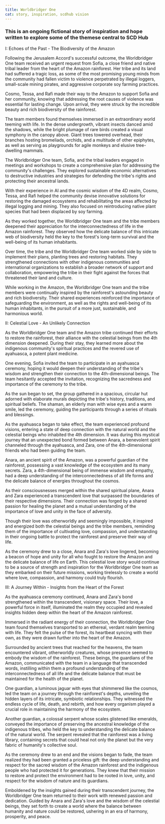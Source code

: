 ```yaml
---
title: Worldbridger One
cat: story, inspiration, scdhub vision
---
```


### This is an ongoing fictional story of inspiration and hope written to explore some of the themese central to SCD Hub


I: Echoes of the Past - The Biodiversity of the Amazon

Following the Jerusalem Accord's successful outcome, the Worldbridger One team received an urgent request from Sofia, a close friend and native tribal leader from the heart of the Amazon rainforest. Her tribe and its land had suffered a tragic loss, as some of the most promising young minds from the community had fallen victim to violence perpetrated by illegal loggers, small-scale mining pirates, and aggressive corporate soy farming practices.

Cosmo, Tessa, and Rafi made their way to the Amazon to support Sofia and her community, knowing that addressing the root causes of violence was essential for lasting change. Upon arrival, they were struck by the incredible beauty and rich biodiversity of the rainforest.

The team members found themselves immersed in an extraordinary world teeming with life. In the dense undergrowth, vibrant insects danced amid the shadows, while the bright plumage of rare birds created a visual symphony in the canopy above. Giant trees towered overhead, their branches hosting bromeliads, orchids, and a multitude of other epiphytes, as well as serving as playgrounds for agile monkeys and elusive tree-dwelling mammals.

The Worldbridger One team, Sofia, and the tribal leaders engaged in meetings and workshops to create a comprehensive plan for addressing the community's challenges. They explored sustainable economic alternatives to destructive industries and strategies for defending the tribe's rights and protecting their ancestral lands.

With their experience in AI and the cosmic wisdom of the 4D realm, Cosmo, Tessa, and Rafi helped the community devise innovative solutions for restoring the damaged ecosystems and rehabilitating the areas affected by illegal logging and mining. They also focused on reintroducing native plant species that had been displaced by soy farming.

As they worked together, the Worldbridger One team and the tribe members deepened their appreciation for the interconnectedness of life in the Amazon rainforest. They observed how the delicate balance of this intricate web of biodiversity held the key to the forest's long-term survival and the well-being of its human inhabitants.

Over time, the tribe and the Worldbridger One team worked side by side to implement their plans, planting trees and restoring habitats. They strengthened connections with other indigenous communities and international organizations to establish a broader network of support and collaboration, empowering the tribe in their fight against the forces that threatened their land and culture.

While working in the Amazon, the Worldbridger One team and the tribe members were continually inspired by the rainforest's astounding beauty and rich biodiversity. Their shared experiences reinforced the importance of safeguarding the environment, as well as the rights and well-being of its human inhabitants, in the pursuit of a more just, sustainable, and harmonious world.



II: Celestial Love - An Unlikely Connection

As the Worldbridger One team and the Amazon tribe continued their efforts to restore the rainforest, their alliance with the celestial beings from the 4th dimension deepened. During their stay, they learned more about the indigenous community's spiritual practices and the revered use of ayahuasca, a potent plant medicine.

One evening, Sofia invited the team to participate in an ayahuasca ceremony, hoping it would deepen their understanding of the tribe's wisdom and strengthen their connection to the 4th-dimensional beings. The team hesitantly accepted the invitation, recognizing the sacredness and importance of the ceremony to the tribe.

As the sun began to set, the group gathered in a spacious, circular hut adorned with elaborate murals depicting the tribe's history, traditions, and spiritual beliefs. The shaman, an elderly man with wise eyes and a warm smile, led the ceremony, guiding the participants through a series of rituals and blessings.

As the ayahuasca began to take effect, the team experienced profound visions, entering a state of deep connection with the natural world and the celestial beings who inhabited the 4th dimension. It was during this mystical journey that an unexpected bond formed between Anara, a benevolent spirit channeled through the ayahuasca, and Zara, one of the 4th-dimensional friends who had been guiding the team.

Anara, an ancient spirit of the Amazon, was a powerful guardian of the rainforest, possessing a vast knowledge of the ecosystem and its many secrets. Zara, a 4th-dimensional being of immense wisdom and empathy, had a deep understanding of the interconnectedness of all life forms and the delicate balance of energies throughout the cosmos.

As their consciousnesses merged within the shared spiritual plane, Anara and Zara experienced a transcendent love that surpassed the boundaries of their respective dimensions. Their connection was forged by a shared passion for healing the planet and a mutual understanding of the importance of love and unity in the face of adversity.

Though their love was otherworldly and seemingly impossible, it inspired and energized both the celestial beings and the tribe members, reminding them of the importance of cultivating love, compassion, and understanding in their ongoing battle to protect the rainforest and preserve their way of life.

As the ceremony drew to a close, Anara and Zara's love lingered, becoming a beacon of hope and unity for all who fought to restore the Amazon and the delicate balance of life on Earth. This celestial love story would continue to be a source of strength and inspiration for the Worldbridger One team as they embarked on their future missions, working tirelessly to create a world where love, compassion, and harmony could truly flourish.


III: A Journey Within - Insights from the Heart of the Forest

As the ayahuasca ceremony continued, Anara and Zara's bond strengthened within the transcendent, visionary space. Their love, a powerful force in itself, illuminated the realm they occupied and revealed insights hidden deep within the heart of the Amazon rainforest.

Immersed in the radiant energy of their connection, the Worldbridger One team found themselves transported to an ethereal, verdant realm teeming with life. They felt the pulse of the forest, its heartbeat syncing with their own, as they were drawn further into the heart of the Amazon.

Surrounded by ancient trees that reached for the heavens, the team encountered vibrant, otherworldly creatures, whose presence seemed to embody the wisdom of the rainforest. These beings, the guardians of the Amazon, communicated with the team in a language that transcended words, instilling within them a profound understanding of the interconnectedness of all life and the delicate balance that must be maintained for the health of the planet.

One guardian, a luminous jaguar with eyes that shimmered like the cosmos, led the team on a journey through the rainforest's depths, unveiling the hidden layers of its intricate, symbiotic relationships. They witnessed the endless cycle of life, death, and rebirth, and how every organism played a crucial role in maintaining the harmony of the ecosystem.

Another guardian, a colossal serpent whose scales glistened like emeralds, conveyed the importance of preserving the ancestral knowledge of the indigenous tribes, who held the key to understanding the delicate balance of the natural world. The serpent revealed that the rainforest was a living library, containing secrets that could heal not only the planet but the very fabric of humanity's collective soul.

As the ceremony drew to an end and the visions began to fade, the team realized they had been granted a priceless gift: the deep understanding and respect for the sacred wisdom of the Amazon rainforest and the indigenous people who had protected it for generations. They knew that their mission to restore and protect the environment had to be rooted in love, unity, and respect for the wisdom of nature and its guardians.

Emboldened by the insights gained during their transcendent journey, the Worldbridger One team returned to their work with renewed passion and dedication. Guided by Anara and Zara's love and the wisdom of the celestial beings, they set forth to create a world where the balance between humanity and nature could be restored, ushering in an era of harmony, prosperity, and peace.
